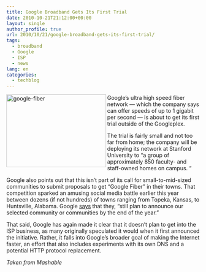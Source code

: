```yaml
---
title: Google Broadband Gets Its First Trial
date: 2010-10-21T21:12:00+00:00
layout: single
author_profile: true
url: 2010/10/21/google-broadband-gets-its-first-trial/
tags:
  - broadband
  - Google
  - ISP
  - news
lang: en
categories: 
  - techblog
---
```

[<img title="google-fiber" border="0" alt="google-fiber" align="left" src="http://lh5.ggpht.com/_vaUVXcmC3OI/TMClqjSOUEI/AAAAAAAAC1Q/XRuy04d3O-w/google-fiber_thumb%5B2%5D.jpg?imgmax=800" width="260" height="190" />](http://lh4.ggpht.com/_vaUVXcmC3OI/TMClpNdHfOI/AAAAAAAAC1M/iWMv62xZlJk/s1600-h/google-fiber%5B5%5D.jpg)Google’s ultra high speed fiber network — which the company says can offer speeds of up to 1 gigabit per second — is about to get its first trial outside of the Googleplex. 

The trial is fairly small and not too far from home; the company will be deploying its network at Stanford University to “a group of approximately 850 faculty- and staff-owned homes on campus. “

Google also points out that this isn’t part of its call for small-to-mid-sized communities to submit proposals to get “Google Fiber” in their towns. That competition sparked an amusing social media battle earlier this year between dozens (if not hundreds) of towns ranging from Topeka, Kansas, to Huntsville, Alabama. Google [says](http://googleblog.blogspot.com/2010/10/bringing-ultra-high-speed-broadband-to.html) that they, “still plan to announce our selected community or communities by the end of the year.”

That said, Google has again made it clear that it doesn’t plan to get into the ISP business, as many originally speculated it would when it first announced the initiative. Rather, it falls into Google’s broader goal of making the Internet faster, an effort that also includes experiments with its own DNS and a potential HTTP protocol replacement.

_Taken from Mashable_